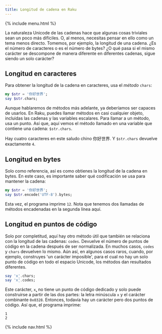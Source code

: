 ```yaml
---
title: Longitud de cadena en Raku
---
```


{% include menu.html %}

La naturaleza Unicode de las cadenas hace que algunas cosas triviales sean un poco más difíciles. O, al menos, necesitas pensar en ello como un tema menos directo. Tomemos, por ejemplo, la longitud de una cadena. ¿Es el número de caracteres o es el número de bytes? ¿O qué pasa si el mismo carácter se descompone de manera diferente en diferentes cadenas, sigue siendo un solo carácter?

## Longitud en caracteres

Para obtener la longitud de la cadena en caracteres, usa el _método_ `chars`:

```raku
my $str = '你好世界';
say $str.chars;
```

Aunque hablaremos de métodos más adelante, ya deberíamos ser capaces de usarlos. En Raku, puedes llamar métodos en casi cualquier objeto, incluidas las cadenas y las variables escalares. Para llamar a un método, usa un punto. Así que, aquí vemos el método llamado en una variable que contiene una cadena: `$str.chars`.

Hay cuatro caracteres en este saludo chino 你好世界. Y `$str.chars` devuelve exactamente `4`.

## Longitud en bytes

Solo como referencia, así es como obtienes la longitud de la cadena en bytes. En este caso, es importante saber qué codificación se usa para mantener la cadena:

```raku
my $str = '你好世界';
say $str.encode('UTF-8').bytes;
```

Esta vez, el programa imprime `12`. Nota que tenemos dos llamadas de métodos encadenadas en la segunda línea aquí.

## Longitud en puntos de código

Solo por completitud, aquí hay otro método útil que también se relaciona con la longitud de las cadenas: `codes`. Devuelve el número de puntos de código en la cadena después de ser normalizada. En muchos casos, `codes` y `chars` devuelven lo mismo. Aún así, en algunos casos raros, cuando, por ejemplo, construyes 'un carácter imposible', para el cual no hay un solo punto de código en todo el espacio Unicode, los métodos dan resultados diferentes.

```raku
say 'x̨'.chars;
say 'x̨'.codes;
```

Este carácter, `x̨`, no tiene un punto de código dedicado y solo puede construirse a partir de las dos partes: la letra minúscula `x` y el carácter combinante `0x0328`. Entonces, todavía hay un carácter pero dos puntos de código. Así que, el programa imprime:

    1
    2

{% include nav.html %}